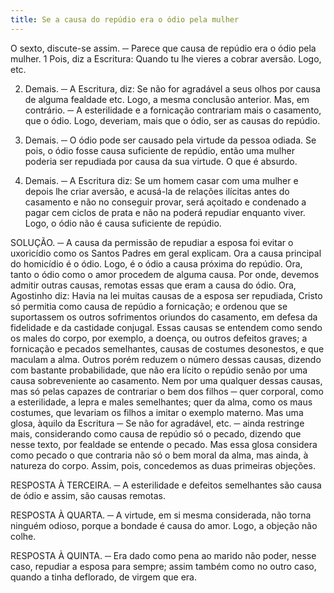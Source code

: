 ```yaml
---
title: Se a causa do repúdio era o ódio pela mulher
---
```


O sexto, discute-se assim. ─ Parece que causa de repúdio era o ódio pela mulher.  1 Pois, diz a Escritura: Quando tu lhe vieres a cobrar aversão. Logo, etc.  

2. Demais. ─ A Escritura, diz: Se não for agradável a seus olhos por causa de alguma fealdade etc. Logo, a mesma conclusão anterior.  Mas, em contrário. ─ A esterilidade e a fornicação contrariam mais o casamento, que o ódio. Logo, deveriam, mais que o ódio, ser as causas do repúdio.  

2. Demais. ─ O ódio pode ser causado pela virtude da pessoa odiada. Se pois, o ódio fosse causa suficiente de repúdio, então uma mulher poderia ser repudiada por causa da sua virtude. O que é absurdo.  

3. Demais. ─ A Escritura diz: Se um homem casar com uma mulher e depois lhe criar aversão, e acusá-la de relações ilícitas antes do casamento e não no conseguir provar, será açoitado e condenado a pagar cem ciclos de prata e não na poderá repudiar enquanto viver. Logo, o ódio não é causa suficiente de repúdio.  

SOLUÇÃO. ─ A causa da permissão de repudiar a esposa foi evitar o uxoricídio como os Santos Padres em geral explicam. Ora a causa principal do homicídio é o ódio. Logo, é o ódio a causa próxima do repúdio. Ora, tanto o ódio como o amor procedem de alguma causa. Por onde, devemos admitir outras causas, remotas essas que eram a causa do ódio.  Ora, Agostinho diz: Havia na lei muitas causas de a esposa ser repudiada, Cristo só permitia como causa de repúdio a fornicação; e ordenou que se suportassem os outros sofrimentos oriundos do casamento, em defesa da fidelidade e da castidade conjugal. Essas causas se entendem como sendo os males do corpo, por exemplo, a doença, ou outros defeitos graves; a fornicação e pecados semelhantes, causas de costumes desonestos, e que maculam a alma. Outros porém reduzem o número dessas causas, dizendo com bastante probabilidade, que não era lícito o repúdio senão por uma causa sobreveniente ao casamento. Nem por uma qualquer dessas causas, mas só pelas capazes de contrariar o bem dos filhos ─ quer corporal, como a esterilidade, a lepra e males semelhantes; quer da alma, como os maus costumes, que levariam os filhos a imitar o exemplo materno.  Mas uma glosa, àquilo da Escritura ─ Se não for agradável, etc. ─ ainda restringe mais, considerando como causa de repúdio só o pecado, dizendo que nesse texto, por fealdade se entende o pecado. Mas essa glosa considera como pecado o que contraria não só o bem moral da alma, mas ainda, à natureza do corpo.  Assim, pois, concedemos as duas primeiras objeções.  

RESPOSTA À TERCEIRA. ─ A esterilidade e defeitos semelhantes são causa de ódio e assim, são causas remotas.  

RESPOSTA À QUARTA. ─ A virtude, em si mesma considerada, não torna ninguém odioso, porque a bondade é causa do amor. Logo, a objeção não colhe. 

RESPOSTA À QUINTA. ─ Era dado como pena ao marido não poder, nesse caso, repudiar a esposa para sempre; assim também como no outro caso, quando a tinha deflorado, de virgem que era.